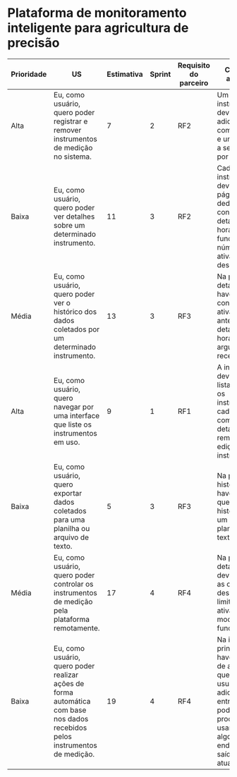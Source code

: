 # Plataforma de monitoramento inteligente para agricultura de precisão

| Prioridade | US                                                                                                                           | Estimativa | Sprint | Requisito do parceiro | Critério de aceitação                                                                                                                                                                   |
| ---------- | ---------------------------------------------------------------------------------------------------------------------------- | ---------- | ------ | --------------------- | --------------------------------------------------------------------------------------------------------------------------------------------------------------------------------------- |
| Alta       | Eu, como usuário, quero poder registrar e remover instrumentos de medição no sistema.                                        | 7          | 2      | RF2                   | Um instrumento deve poder ser adicionado com um nome e um endereço a ser utilizado por ele.                                                                                             |
| Baixa      | Eu, como usuário, quero poder ver detalhes sobre um determinado instrumento.                                                 | 11         | 3      | RF2                   | Cada instrumento deve ter uma página dedicada contendo detalhes como horário total de funcionamento, número de ativações e descrição.                                                   |
| Média      | Eu, como usuário, quero poder ver o histórico dos dados coletados por um determinado instrumento.                            | 13         | 3      | RF3                   | Na página de detalhes, deve haver uma lista contendo as ativações anteriores com detalhes como hora e argumentos recebidos.                                                             |
| Alta       | Eu, como usuário, quero navegar por uma interface que liste os instrumentos em uso.                                          | 9          | 1      | RF1                   | A interface deve ser uma lista com todos os instrumentos cadastrados, com botões de detalhes, remoção e edição de cada instrumento.                                                     |
| Baixa      | Eu, como usuário, quero exportar dados coletados para uma planilha ou arquivo de texto.                                      | 5          | 3      | RF3                   | Na página de histórico, deve haver um botão que exporte o histórico para um arquivo de planilha ou de texto.                                                                            |
| Média      | Eu, como usuário, quero poder controlar os instrumentos de medição pela plataforma remotamente.                              | 17         | 4      | RF4                   | Na página de detalhes, devem haver as opções de desligamento, limite de ativação e modo de funcionamento.                                                                               |
| Baixa      | Eu, como usuário, quero poder realizar ações de forma automática com base nos dados recebidos pelos instrumentos de medição. | 19         | 4      | RF4                   | Na interface principal, deve haver uma aba de ativações, que permita o usuário adicionar entradas que podem ser processadas usando um algoritmo e um endereço de saída para um atuador. |  |